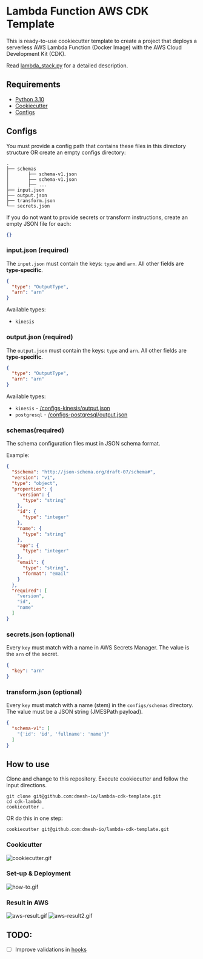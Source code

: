 # Lambda Function AWS CDK Template

This is ready-to-use cookiecutter template to create a project that deploys a serverless AWS Lambda Function (Docker
Image) with the AWS Cloud Development Kit (CDK).

Read [lambda_stack.py](%7B%7Bcookiecutter.REPO_NAME%7D%7D%2Flambda_stack.py) for a detailed description.

## Requirements

- [Python 3.10](https://www.python.org/downloads/)
- [Cookiecutter](https://github.com/cookiecutter/cookiecutter)
- [Configs](#configs)

## Configs

You must provide a config path that contains these files in this directory structure
OR create an empty configs directory:

```text
.
├── schemas
│       ├── schema-v1.json
│       ├── schema-v1.json
│       ├── ...
├── input.json
├── output.json
├── transform.json
└── secrets.json
```

If you do not want to provide secrets or transform instructions, create an empty JSON file for each:

```json
{}
```

### input.json (required)

The `input.json` must contain the keys: `type` and `arn`.
All other fields are **type-specific**.

```json
{
  "type": "OutputType",
  "arn": "arn"
}
```

Available types:

- `kinesis`

### output.json (required)

The `output.json` must contain the keys: `type` and `arn`.
All other fields are **type-specific**.

```json
{
  "type": "OutputType",
  "arn": "arn"
}
```

Available types:

- `kinesis` - [/configs-kinesis/output.json](%7B%7Bcookiecutter.REPO_NAME%7D%7D%2Fconfigs-kinesis%2Foutput.json)
- `postgresql` - [/configs-postgresql/output.json](%7B%7Bcookiecutter.REPO_NAME%7D%7D%2Fconfigs-postgresql%2Fconfigs-kinesis%2Foutput.json)

### schemas(required)

The schema configuration files must in JSON schema format.

Example:

```json
{
  "$schema": "http://json-schema.org/draft-07/schema#",
  "version": "v1",
  "type": "object",
  "properties": {
    "version": {
      "type": "string"
    },
    "id": {
      "type": "integer"
    },
    "name": {
      "type": "string"
    },
    "age": {
      "type": "integer"
    },
    "email": {
      "type": "string",
      "format": "email"
    }
  },
  "required": [
    "version",
    "id",
    "name"
  ]
}
```

### secrets.json (optional)

Every `key` must match with a name in AWS Secrets Manager.
The value is the `arn` of the secret.

```json
{
  "key": "arn"
}
```

### transform.json (optional)

Every `key` must match with a name (stem) in the `configs/schemas` directory.
The value must be a JSON string (JMESPath payload).

```json
{
  "schema-v1": [
    "{'id': 'id', 'fullname': 'name'}"
  ]
}
```

## How to use

Clone and change to this repository. Execute cookiecutter and follow the input directions.

```shell
git clone git@github.com:dmesh-io/lambda-cdk-template.git
cd cdk-lambda
cookiecutter .
```

OR do this in one step:

```shell
cookiecutter git@github.com:dmesh-io/lambda-cdk-template.git
```

### Cookicutter

![cookiecutter.gif](cookiecutter.gif)

### Set-up & Deployment

![how-to.gif](how-to.gif)

### Result in AWS

![aws-result.gif](aws-result.gif)
![aws-result2.gif](aws-result2.gif)

## TODO:

- [ ] Improve validations in [hooks](hooks)
